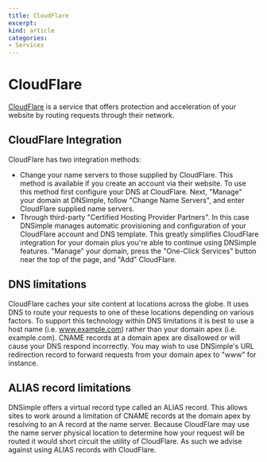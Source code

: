 ```yaml
---
title: CloudFlare
excerpt: 
kind: article
categories:
- Services
---
```


# CloudFlare

[CloudFlare](http://www.cloudflare.com/) is a service that offers protection and acceleration of your website by routing requests through their network.

## CloudFlare Integration

CloudFlare has two integration methods:

- Change your name servers to those supplied by CloudFlare. This method is available if you create an account via their website. To use this method first configure your DNS at CloudFlare. Next, "Manage" your domain at DNSimple, follow "Change Name Servers", and enter CloudFlare supplied name servers.
- Through third-party "Certified Hosting Provider Partners". In this case DNSimple manages automatic provisioning and configuration of your CloudFlare account and DNS template. This greatly simplifies CloudFlare integration for your domain plus you're able to continue using DNSimple features. "Manage" your domain, press the "One-Click Services" button near the top of the page, and "Add" CloudFlare.

## DNS limitations

CloudFlare caches your site content at locations across the globe. It uses DNS to route your requests to one of these locations depending on various factors. To support this technology within DNS limitations it is best to use a host name (i.e. www.example.com) rather than your domain apex (i.e. example.com). CNAME records at a domain apex are disallowed or will cause your DNS respond incorrectly. You may wish to use DNSimple's URL redirection record to forward requests from your domain apex to "www" for instance.

## ALIAS record limitations

DNSimple offers a virtual record type called an ALIAS record. This allows sites to work around a limitation of CNAME records at the domain apex by resolving to an A record at the name server. Because CloudFlare may use the name server physical location to determine how your request will be routed it would short circuit the utility of CloudFlare. As such we advise against using ALIAS records with CloudFlare.
